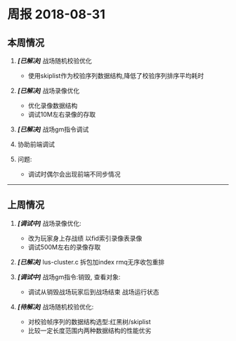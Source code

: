 # 周报 2018-08-31

## 本周情况

1. ***[已解决]*** 战场随机校验优化
    * 使用skiplist作为校验序列数据结构,降低了校验序列排序平均耗时

2. ***[已解决]*** 战场录像优化
    * 优化录像数据结构
    * 调试10M左右录像的存取

3. ***[已解决]*** 战场gm指令调试

4. 协助前端调试

5. 问题:
    * 调试时偶尔会出现前端不同步情况

---

## 上周情况

1. ***[调试中]*** 战场录像优化:
    * 改为玩家身上存战绩 以fid索引录像表录像
    * 调试500M左右的录像存取

2. ***[已解决]*** lus-cluster.c 拆包加index rmq无序收包重排

3. ***[调试中]*** 战场gm指令:销毁, 查看对象:
    * 调试从销毁战场玩家后到战场结束 战场运行状态

4. ***[待解决]*** 战场随机校验优化:
    * 对校验帧序列的数据结构选型:红黑树/skiplist
    * 比较一定长度范围内两种数据结构的性能优劣
